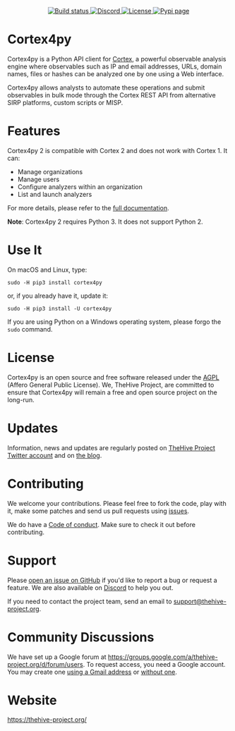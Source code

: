 <div>
  <p align="center">
    <a href="https://travis-ci.org/github/TheHive-Project/Cortex4py" target="_blank">
      <img src="https://travis-ci.org/TheHive-Project/Cortex4py.svg?branch=1.x" alt="Build status">
    </a>
    <a href="https://chat.thehive-project.org" target"_blank">
      <img src="https://img.shields.io/discord/779945042039144498" alt="Discord">
    </a>
    <a href="./LICENSE" target"_blank">
      <img src="https://img.shields.io/github/license/TheHive-Project/Cortex4py" alt="License">
    </a>
    <a href="https://pypi.org/project/cortex4py" target"_blank">
      <img src="https://img.shields.io/pypi/dm/cortex4py" alt="Pypi page">
    </a>
  </p>
</div>

# Cortex4py
Cortex4py is a Python API client for [Cortex](https://thehive-project.org/), a powerful observable analysis engine where observables such as IP and email addresses, URLs, domain names, files or hashes can be analyzed one by one using a Web interface.

Cortex4py allows analysts to automate these operations and submit observables in bulk mode through the Cortex REST API from alternative SIRP platforms, custom scripts or MISP.


# Features
Cortex4py 2 is compatible with Cortex 2 and does not work with Cortex 1. It can:
- Manage organizations
- Manage users
- Configure analyzers within an organization
- List and launch analyzers

For more details, please refer to the [full documentation](Usage.md).

**Note**: Cortex4py 2 requires Python 3. It does not support Python 2.

# Use It
On macOS and Linux, type:
```
sudo -H pip3 install cortex4py
```

or, if you already have it, update it:

```
sudo -H pip3 install -U cortex4py
```

If you are using Python on a Windows operating system, please forgo the `sudo` command.

# License
Cortex4py is an open source and free software released under the [AGPL](https://github.com/CERT-BDF/Cortex4py/blob/master/LICENSE) (Affero General Public License). We, TheHive Project, are committed to ensure that Cortex4py will remain a free and open source project on the long-run.

# Updates
Information, news and updates are regularly posted on [TheHive Project Twitter account](https://twitter.com/thehive_project) and on [the blog](https://blog.thehive-project.org/).

# Contributing
We welcome your contributions. Please feel free to fork the code, play with it, make some patches and send us pull requests using [issues](https://github.com/CERT-BDF/Cortex4py/issues).

We do have a [Code of conduct](code_of_conduct.md). Make sure to check it out before contributing.

# Support
Please [open an issue on GitHub](https://github.com/TheHive-Project/Cortex4py/issues/new) if you'd like to report a bug or request a feature. We are also available on [Discord](https://chat.thehive-project.org) to help you out.

If you need to contact the project team, send an email to <support@thehive-project.org>.

# Community Discussions
We have set up a Google forum at <https://groups.google.com/a/thehive-project.org/d/forum/users>. To request access, you need a Google account. You may create one [using a Gmail address](https://accounts.google.com/SignUp?hl=en) or [without one](https://accounts.google.com/SignUpWithoutGmail?hl=en).

# Website
<https://thehive-project.org/>

